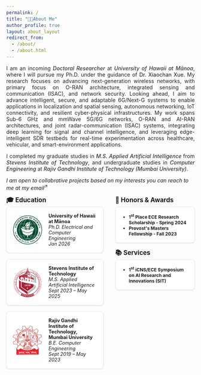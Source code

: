 ```yaml
---
permalink: /
title: "🧑‍🔬About Me"
author_profile: true
layout: about_layout
redirect_from: 
  - /about/
  - /about.html
---
```

<!-- # 🧑‍🔬About Me -->
<p style="text-align: justify; text-justify: inter-word; color: #222222">
I am an incoming <em style="color: #333333; font-weight: 475;"> Doctoral Researcher</em> at <em><a href="https://ece.hawaii.edu/home/" target="_blank" style="color: #333333; font-weight: 500; text-decoration:none;" onmouseover="this.style.textDecoration='underline'" onmouseout="this.style.textDecoration='none'"> University of Hawaii at Mānoa</a></em>, where I will pursue my Ph.D. under the guidance of <a href="https://luna-xue.github.io/" target="_blank" style="color: #333333; font-weight: 500; text-decoration:none;" onmouseover="this.style.textDecoration='underline'" onmouseout="this.style.textDecoration='none'">Dr. Xiaochan Xue</a>. My research focuses on advancing next-generation wireless networks, with primary focus on O-RAN architecture, integrated sensing and communication (ISAC), and network security. Looking ahead, I aim to advance intelligent, secure, and adaptable 6G/Next-G systems to enable applications in localization and spatial sensing, autonomous networking, IoT connectivity, and resilient cyber-physical infrastructures. My work spans Sub-6 GHz and mmWave 5G/6G networks, O-RAN and AI-RAN architectures, and joint radar-communication (ISAC) systems, integrating deep learning for signal and channel intelligence, and leveraging edge-intelligent SDR testbeds for real-time experimentation across healthcare, vehicular, and smart-environment applications.
</p>
<p style="text-align: justify; text-justify: inter-word; color: #222222">
I completed my graduate studies in <em style="color: #333333; font-weight: 475;">M.S. Applied Artificial Intelligence </em> from <em><a href="https://www.stevens.edu/" target="_blank" style="color: #333333; font-weight: 500; text-decoration:none;" onmouseover="this.style.textDecoration='underline'" onmouseout="this.style.textDecoration='none'">Stevens Institute of Technology</a>,</em> and undergraduate studies in <em style="color: #333333; font-weight: 475;">Computer Engineering </em> at <em><a href="https://www.mctrgit.ac.in/" target="_blank" style="color: #333333; font-weight: 500; text-decoration:none;" onmouseover="this.style.textDecoration='underline'" 
   onmouseout="this.style.textDecoration='none'">Rajiv Gandhi Institute of Technology (Mumbai University)</a></em>.
</p>

<!-- <div style="padding: 0.75rem 1rem; margin-bottom: 0.5rem; border: 2px solid #888; border-radius: 6px; background: #fff; color: #333333; ">
  <strong>🔬 Research Interests:</strong>
  <ul>
    <li><strong>Wireless Communication:</strong> Sub-6 GHz, mmWave, 5G-NR, 6G, Next-G networks, O-RAN architectures, AI-RAN systems.</li>
    <li><strong>Integrated Sensing and Communication (ISAC):</strong> Joint radar-communication systems for healthcare, vehicular networks, and smart environments.</li>
    <li><strong>Machine Learning for Wireless Systems:</strong> Deep learning for signal classification, channel learning, and federated learning in edge devices.</li>
    <li><strong>Edge Intelligence & SDR Experimentation:</strong> Real-time inference on SDR platforms; intelligent wireless testbeds.</li>
  </ul>
</div> -->
<em>I am open to collabrative projects based on my interests you can reach to me at my  <a href="mailto:sparkar@hawaii.edu" style="color: #333333; font-weight: 500; text-decoration:none;" onmouseover="this.style.textDecoration='underline'" 
   onmouseout="this.style.textDecoration='none'">email<sup>↗</sup></a></em>

<style>
  /* responsive: stack on small screens */
  @media (max-width: 800px) {
    .two-col {
      flex-direction: column !important;
    }
    .right-col {
      width: 100% !important;
    }
  }
  h2 {
    display: flex;
    align-items: center;
    gap: 0.4rem;
    font-size: 1.05rem;   /* make all headings uniform */
    font-weight: 700;
    margin: 0 0 0.5rem 0; /* remove top margin variation */
    line-height: 1.2;     /* align emoji + text nicely */
  }
</style>

<div class="two-col" style="display:flex; gap:2rem; align-items:flex-start; font-size: 0.9rem">
  <!-- LEFT COLUMN: Education -->
  <div id="education" class="education-cards" style="flex:1 1 55%;">
    <h2 >🎓 Education</h2>
    <!-- Card 1 -->
    <div style="
      display:flex; align-items:center; background:#fff; border:1px solid #e2e8f0;
      border-radius:8px; padding:1rem; margin-bottom:1rem; box-shadow:0 1px 3px rgba(0,0,0,0.1);
      font-size:0.8rem;">
      <img src="/images/uhm.png" alt="University of Hawaii at Mānoa logo"
           style="width:80px; height:80px; object-fit:contain; margin-right:1rem;">
      <div style="flex:1">
        <div style="display:flex; justify-content:space-between; align-items:center;">
          <strong>University of Hawaii at Mānoa</strong>
        </div>
        <em>Ph.D. Electrical and Computer Engineering</em><br>
        <em>Jan 2026</em><br>
      </div>
    </div>
    <!-- Card 2 -->
    <div style="
      display:flex; align-items:center; background:#fff; border:1px solid #e2e8f0;
      border-radius:8px; padding:1rem; margin-bottom:1rem; box-shadow:0 1px 3px rgba(0,0,0,0.1);
      font-size:0.8rem;">
      <img src="/images/stevens-logo.png" alt="Stevens Institute logo"
           style="width:80px; height:80px; object-fit:contain; margin-right:1rem;">
      <div style="flex:1">
        <div style="display:flex; justify-content:space-between; align-items:center;">
          <strong>Stevens Institute of Technology</strong>
        </div>
        <em>M.S. Applied Artificial Intelligence</em><br>
        <em>Sept 2023 – May 2025</em><br>
      </div>
    </div>
    <!-- Card 3 -->
    <div style="
      display:flex; align-items:center; background:#fff; border:1px solid #e2e8f0;
      border-radius:8px; padding:1rem; margin-bottom:1rem; box-shadow:0 1px 3px rgba(0,0,0,0.1);
      font-size:0.8rem;">
      <img src="/images/rgit-logo.jpeg" alt="MCT's RGIT logo"
           style="width:80px; height:80px; object-fit:contain; margin-right:1rem;">
      <div style="flex:1">
        <div style="display:flex; justify-content:space-between; align-items:center;">
          <strong>Rajiv Gandhi Institute of Technology, Mumbai University</strong>
        </div>
        <em>B.E. Computer Engineering</em><br>
        <em>Sept 2019 – May 2023</em><br>
      </div>
    </div>
  </div>
  <!-- RIGHT COLUMN: Honors (top) + Services (bottom) stacked -->
  <div class="right-col" style="flex:1 1 45%; display:flex; flex-direction:column; gap:1rem;">
    <!-- Honors/Awards -->
    <div>
      <h2>🏅 Honors & Awards </h2>
      <div style="
        background:#fff; border:1px solid #e2e8f0; border-radius:8px;
        padding:1rem; box-shadow:0 1px 3px rgba(0,0,0,0.1); font-size:0.75rem;">
        <ul style="font-weight:700; margin:0; padding-left:1.2rem;">
          <li>1<sup>st</sup> Place ECE Research Scholarship - Spring 2024</li>
          <li>Provost's Masters Fellowship - Fall 2023</li>
        </ul>
      </div>
    </div>
    <!-- Services -->
    <div>
      <h2>📚 Services</h2>
      <div style="
        background:#fff; border:1px solid #e2e8f0; border-radius:8px;
        padding:1rem; box-shadow:0 1px 3px rgba(0,0,0,0.1); font-size:0.75rem;">
        <ul style="font-weight:700; margin:0; padding-left:1.2rem;">
          <li>1<sup>st</sup> iCNS/ECE Symposium on AI Research and Innovations (SIT)</li>
        </ul>
      </div>
    </div>
  </div>
</div>